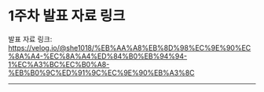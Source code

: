 # 1주차 발표 자료 링크

발표 자료 링크: https://velog.io/@she1018/%EB%AA%A8%EB%8D%98%EC%9E%90%EC%8A%A4-%EC%8A%A4%ED%84%B0%EB%94%94-1%EC%A3%BC%EC%B0%A8-%EB%B0%9C%ED%91%9C%EC%9E%90%EB%A3%8C

---
